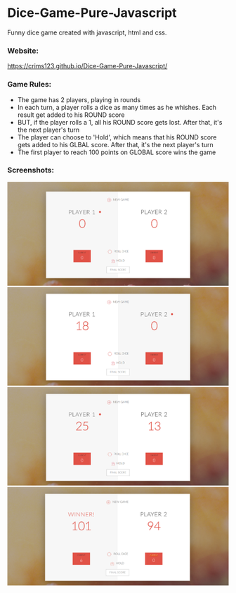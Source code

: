 # Dice-Game-Pure-Javascript
Funny dice game created with javascript, html and css.

### Website: 
https://crims123.github.io/Dice-Game-Pure-Javascript/

### Game Rules:
- The game has 2 players, playing in rounds
- In each turn, a player rolls a dice as many times as he whishes. Each result get added to his ROUND score
- BUT, if the player rolls a 1, all his ROUND score gets lost. After that, it's the next player's turn
- The player can choose to 'Hold', which means that his ROUND score gets added to his GLBAL score. After that, it's the next player's turn
- The first player to reach 100 points on GLOBAL score wins the game

### Screenshots:
![](screenshots/Screenshot-1.png)
![](screenshots/Screenshot-2.png)
![](screenshots/Screenshot-3.png)
![](screenshots/Screenshot-4.png)
